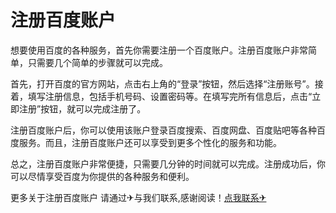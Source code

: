 # 注册百度账户

想要使用百度的各种服务，首先你需要注册一个百度账户。注册百度账户非常简单，只需要几个简单的步骤就可以完成。

首先，打开百度的官方网站，点击右上角的“登录”按钮，然后选择“注册账号”。接着，填写注册信息，包括手机号码、设置密码等。在填写完所有信息后，点击“立即注册”按钮，就可以完成注册了。

注册百度账户后，你可以使用该账户登录百度搜索、百度网盘、百度贴吧等各种百度服务。而且，注册百度账户还可以享受到更多个性化的服务和功能。

总之，注册百度账户非常便捷，只需要几分钟的时间就可以完成。注册成功后，你可以尽情享受百度为你提供的各种服务和便利。

更多关于注册百度账户 请通过✈与我们联系,感谢阅读！[点我联系✈](https://in.k02.cc)